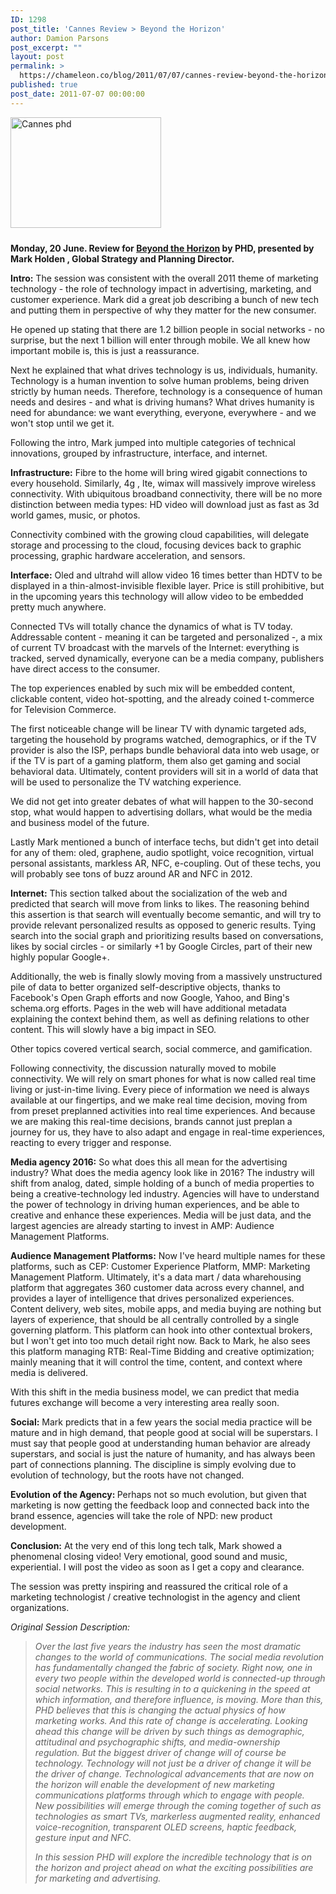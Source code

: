 ```yaml
---
ID: 1298
post_title: 'Cannes Review > Beyond the Horizon'
author: Damion Parsons
post_excerpt: ""
layout: post
permalink: >
  https://chameleon.co/blog/2011/07/07/cannes-review-beyond-the-horizon/
published: true
post_date: 2011-07-07 00:00:00
---
```

<img class="alignleft" style="margin-right: 10px; margin-bottom: 10px; border: 0px initial initial;" title="cannes phd.png" src="https://www.robgonda.com/wp-content/uploads/2011/07/cannes-phd1.png" alt="Cannes phd" width="241" height="177" border="0" />

<strong>Monday, 20 June. Review for <a title="Cannes Lions 2011 - Beyond The Horizon by PHD" href="https://www.canneslions.com/festival/event_detail_page.cfm?event_id=50" target="_blank" rel="noopener noreferrer">Beyond the Horizon</a> by PHD, presented by Mark Holden , Global Strategy and Planning Director.</strong>

<strong>Intro:</strong> The session was consistent with the overall 2011 theme of marketing technology - the role of technology impact in advertising, marketing, and customer experience. Mark did a great job describing a bunch of new tech and putting them in perspective of why they matter for the new consumer.

He opened up stating that there are 1.2 billion people in social networks - no surprise, but the next 1 billion will enter through mobile. We all knew how important mobile is, this is just a reassurance.<!--more-->

Next he explained that what drives technology is us, individuals, humanity. Technology is a human invention to solve human problems, being driven strictly by human needs. Therefore, technology is a consequence of human needs and desires - and what is driving humans? What drives humanity is need for abundance: we want everything, everyone, everywhere - and we won't stop until we get it.

Following the intro, Mark jumped into multiple categories of technical innovations, grouped by infrastructure, interface, and internet.

<!--more-->

<strong>Infrastructure:</strong> Fibre to the home will bring wired gigabit connections to every household. Similarly, 4g , lte, wimax will massively improve wireless connectivity. With ubiquitous broadband connectivity, there will be no more distinction between media types: HD video will download just as fast as 3d world games, music, or photos.

Connectivity combined with the growing cloud capabilities, will delegate storage and processing to the cloud, focusing devices back to graphic processing, graphic hardware acceleration, and sensors.

<strong>Interface:</strong> Oled and ultrahd will allow video 16 times better than HDTV to be displayed in a thin-almost-invisible flexible layer. Price is still prohibitive, but in the upcoming years this technology will allow video to be embedded pretty much anywhere.

Connected TVs will totally chance the dynamics of what is TV today. Addressable content - meaning it can be targeted and personalized -, a mix of current TV broadcast with the marvels of the Internet: everything is tracked, served dynamically, everyone can be a media company, publishers have direct access to the consumer.

The top experiences enabled by such mix will be embedded content, clickable content, video hot-spotting, and the already coined t-commerce for Television Commerce.

The first noticeable change will be linear TV with dynamic targeted ads, targeting the household by programs watched, demographics, or if the TV provider is also the ISP, perhaps bundle behavioral data into web usage, or if the TV is part of a gaming platform, them also get gaming and social behavioral data. Ultimately, content providers will sit in a world of data that will be used to personalize the TV watching experience.

We did not get into greater debates of what will happen to the 30-second stop, what would happen to advertising dollars, what would be the media and business model of the future.

Lastly Mark mentioned a bunch of interface techs, but didn't get into detail for any of them: oled, graphene, audio spotlight, voice recognition, virtual personal assistants, markless AR, NFC, e-coupling. Out of these techs, you will probably see tons of buzz around AR and NFC in 2012.

<strong>Internet:</strong> This section talked about the socialization of the web and predicted that search will move from links to likes. The reasoning behind this assertion is that search will eventually become semantic, and will try to provide relevant personalized results as opposed to generic results. Tying search into the social graph and prioritizing results based on conversations, likes by social circles - or similarly +1 by Google Circles, part of their new highly popular Google+.

Additionally, the web is finally slowly moving from a massively unstructured pile of data to better organized self-descriptive objects, thanks to Facebook's Open Graph efforts and now Google, Yahoo, and Bing's schema.org efforts. Pages in the web will have additional metadata explaining the context behind them, as well as defining relations to other content. This will slowly have a big impact in SEO.

Other topics covered vertical search, social commerce, and gamification.

Following connectivity, the discussion naturally moved to mobile connectivity. We will rely on smart phones for what is now called real time living or just-in-time living. Every piece of information we need is always available at our fingertips, and we make real time decision, moving from from preset preplanned activities into real time experiences. And because we are making this real-time decisions, brands cannot just preplan a journey for us, they have to also adapt and engage in real-time experiences, reacting to every trigger and response.

<strong>Media agency 2016:</strong> So what does this all mean for the advertising industry? What does the media agency look like in 2016? The industry will shift from analog, dated, simple holding of a bunch of media properties to being a creative-technology led industry. Agencies will have to understand the power of technology in driving human experiences, and be able to creative and enhance these experiences. Media will be just data, and the largest agencies are already starting to invest in AMP: Audience Management Platforms.

<strong>Audience Management Platforms:</strong> Now I've heard multiple names for these platforms, such as CEP: Customer Experience Platform, MMP: Marketing Management Platform. Ultimately, it's a data mart / data wharehousing platform that aggregates 360 customer data across every channel, and provides a layer of intelligence that drives personalized experiences. Content delivery, web sites, mobile apps, and media buying are nothing but layers of experience, that should be all centrally controlled by a single governing platform. This platform can hook into other contextual brokers, but I won't get into too much detail right now. Back to Mark, he also sees this platform managing RTB: Real-Time Bidding and creative optimization; mainly meaning that it will control the time, content, and context where media is delivered.

With this shift in the media business model, we can predict that media futures exchange will become a very interesting area really soon.

<strong>Social:</strong> Mark predicts that in a few years the social media practice will be mature and in high demand, that people good at social will be superstars. I must say that people good at understanding human behavior are already superstars, and social is just the nature of humanity, and has always been part of connections planning. The discipline is simply evolving due to evolution of technology, but the roots have not changed.

<strong>Evolution of the Agency: </strong>Perhaps not so much evolution, but given that marketing is now getting the feedback loop and connected back into the brand essence, agencies will take the role of NPD: new product development.

<strong>Conclusion:</strong> At the very end of this long tech talk, Mark showed a phenomenal closing video! Very emotional, good sound and music, experiential. I will post the video as soon as I get a copy and clearance.

The session was pretty inspiring and reassured the critical role of a marketing technologist / creative technologist in the agency and client organizations.

<em>Original Session Description:</em>
<blockquote><em>Over the last five years the industry has seen the most dramatic changes to the world of communications. The social media revolution has fundamentally changed the fabric of society. Right now, one in every two people within the developed world is connected-up through social networks. This is resulting in to a quickening in the speed at which information, and therefore influence, is moving.</em> <em>More than this, PHD believes that this is changing the actual physics of how marketing works.</em> <em>And this rate of change is accelerating.</em> <em>Looking ahead this change will be driven by such things as demographic, attitudinal and psychographic shifts, and media-ownership regulation. But the biggest driver of change will of course be technology.</em> <em>Technology will not just be a driver of change it will be the driver of change.</em> <em>Technological advancements that are now on the horizon will enable the development of new marketing communications platforms through which to engage with people. New possibilities will emerge through the coming together of such as technologies as smart TVs, markerless augmented reality, enhanced voice-recognition, transparent OLED screens, haptic feedback, gesture input and NFC.</em>

<em>In this session PHD will explore the incredible technology that is on the horizon and project ahead on what the exciting possibilities are for marketing and advertising.</em></blockquote>